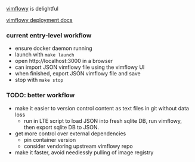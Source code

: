[vimflowy](https://github.com/WuTheFWasThat/vimflowy) is delightful

[vimflowy deployment docs](https://github.com/WuTheFWasThat/vimflowy/blob/master/docs/deployment.md)


### current entry-level workflow

*	ensure docker daemon running
*	launch with `make launch`
*	open http://localhost:3000 in a browser
*	can import JSON vimflowy file using the vimflowy UI
*	when finished, export JSON vimflowy file and save
*	stop with `make stop`

### TODO: better workflow

*	make it easier to version control content as text files in git without data loss
	*	run in LTE script to load JSON into fresh sqlite DB, run vimflowy, then export sqlite DB to JSON.
*	get more control over external dependencies
	*	pin container version
	*	consider vendoring upstream vimflowy repo
*	make it faster, avoid needlessly pulling of image registry

